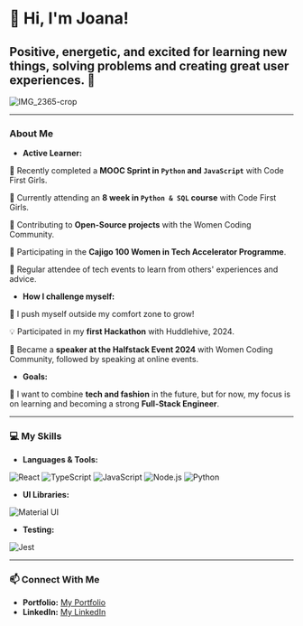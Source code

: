 # 👋 Hi, I'm Joana! 

## Positive, energetic, and excited for learning new things, solving problems and creating great user experiences. 🌟 

![IMG_2365-crop](https://github.com/user-attachments/assets/7185d1fd-1dda-4a58-8bd4-43b8fcce645d)

---

### About Me
- **Active Learner:**

🌟 Recently completed a **MOOC Sprint in `Python` and `JavaScript`** with Code First Girls.

🌟 Currently attending an **8 week in `Python & SQL` course** with Code First Girls.

🌟 Contributing to **Open-Source projects** with the Women Coding Community.

🌟 Participating in the **Cajigo 100 Women in Tech Accelerator Programme**.

🌟 Regular attendee of tech events to learn from others' experiences and advice. 

-  **How I challenge myself:**

🚀 I push myself outside my comfort zone to grow!  

💡 Participated in my **first Hackathon** with Huddlehive, 2024.

💬 Became a **speaker at the Halfstack Event 2024** with Women Coding Community, followed by speaking at online events.

-  **Goals:**

🎯 I want to combine **tech and fashion** in the future, but for now, my focus is on learning and becoming a strong **Full-Stack Engineer**.

---

### 💻 My Skills
- **Languages & Tools:**
  
![React](https://img.shields.io/badge/-React-61DAFB?logo=react&logoColor=black) 
![TypeScript](https://img.shields.io/badge/-TypeScript-3178C6?logo=typescript&logoColor=white) 
![JavaScript](https://img.shields.io/badge/-JavaScript-F7DF1E?logo=javascript&logoColor=black) 
![Node.js](https://img.shields.io/badge/-Node.js-339933?logo=node.js&logoColor=white) 
![Python](https://img.shields.io/badge/-Python-3776AB?logo=python&logoColor=white)

- **UI Libraries:**
 
![Material UI](https://img.shields.io/badge/-Material%20UI-007FFF?logo=mui&logoColor=white)

- **Testing:**

![Jest](https://img.shields.io/badge/-Jest-C21325?logo=jest&logoColor=white)  

---

### 📫 Connect With Me  
- **Portfolio:** [My Portfolio](https://joanabrit.github.io/portfolio/)  
- **LinkedIn:** [My LinkedIn](https://www.linkedin.com/in/joana-brito216/)  
    


